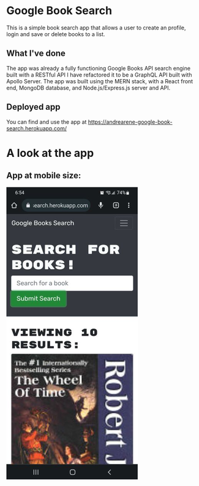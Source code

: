 # Google Book Search

This is a simple book search app that allows a user to create an profile, login and save or delete books to a list. 

## What I've done

The app was already a fully functioning Google Books API search engine built with a RESTful API I have refactored it to be a GraphQL API built with Apollo Server. The app was built using the MERN stack, with a React front end, MongoDB database, and Node.js/Express.js server and API. 

## Deployed app

You can find and use the app at https://andrearene-google-book-search.herokuapp.com/


# A look at the app

## App at mobile size:

![App at moblie size](assets/bookapp.jpg)


